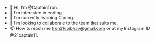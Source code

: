 - 👋 Hi, I’m @CaptainTron.
- 👀 I’m interested in coding.     
- 🌱 I’m currently learning Coding.
- 💞️ I’m looking to collaborate to the team that suits me.
- 📫 How to reach me tron21vaibhav@gmail.com or at my Instagram ID @21captain11.

<!---
CaptainTron/CaptainTron is a ✨ special ✨ repository because its `README.md` (this file) appears on your GitHub profile.
You can click the Preview link to take a look at your changes.
--->
